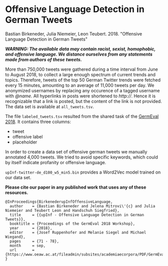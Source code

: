 # Offensive Language Detection in German Tweets

Bastian Birkeneder, Julia Niemeier, Leon Teubert. 2018. "Offensive Language Detection in German Tweets"

***WARNING: The available data may contain racist, sexist, homophobic, and offensive language. We distance ourselves from any statements made from authors of these tweets.***

More than 750,000 tweets were gathered during a time interval from June to August 2018, to collect a large enough spectrum of current trends and topics. Therefore, tweets of the top 50 German Twitter trends were fetched every 15 minutes, amounting to an average of 11,000 tweets per day. We anonymized usernames by replacing any occurence of a tagged username with *@name*. All hyperlinks in posts were shortened to *http://*. Hence it is recognizable that a link is posted, but the content of the link is not provided. The data set is available at `all_tweets.tsv`.

The file `labeled_tweets.tsv` resulted from the shared task of the [GermEval 2018](https://projects.fzai.h-da.de/iggsa/). It contains three columns:

- tweet
- offensive label
- placeholder

In order to create a data set of offensive german tweets we manually annotated 4,000 tweets. We tried to avoid specific keywords, which could by itself indicate profanity or offensive language.

`upInf-twitter-de_d100_w5_min5.bin` provides a Word2Vec model trained on our data set.

**Please cite our paper in any published work that uses any of these resources.**

```
@InProceedings{BirkenederupInfOffensiveLanguage,
  author    = {Bastian Birkeneder and Jelena Mitrovi\'{c} and Julia Niemeier and Teubert Leon and Handschuh Siegfried},
  title     = {{upInf - Offensive Language Detection in German Tweets}},
  booktitle = {Proceedings of the GermEval 2018 Workshop},
  year      = {2018},
  editor    = {Josef Ruppenhofer and Melanie Siegel and Michael Wiegand},
  pages     = {71 - 78},
  month     = sep,
  url       = {https://www.oeaw.ac.at/fileadmin/subsites/academiaecorpora/PDF/GermEval2018_Proceedings.pdf},
}
```

